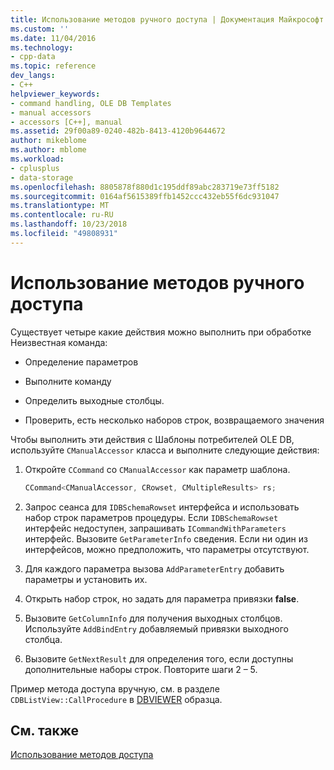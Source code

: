 ```yaml
---
title: Использование методов ручного доступа | Документация Майкрософт
ms.custom: ''
ms.date: 11/04/2016
ms.technology:
- cpp-data
ms.topic: reference
dev_langs:
- C++
helpviewer_keywords:
- command handling, OLE DB Templates
- manual accessors
- accessors [C++], manual
ms.assetid: 29f00a89-0240-482b-8413-4120b9644672
author: mikeblome
ms.author: mblome
ms.workload:
- cplusplus
- data-storage
ms.openlocfilehash: 8805878f880d1c195ddf89abc283719e73ff5182
ms.sourcegitcommit: 0164af5615389ffb1452ccc432eb55f6dc931047
ms.translationtype: MT
ms.contentlocale: ru-RU
ms.lasthandoff: 10/23/2018
ms.locfileid: "49808931"
---
```

# <a name="using-manual-accessors"></a>Использование методов ручного доступа

Существует четыре какие действия можно выполнить при обработке Неизвестная команда:  
  
- Определение параметров  
  
- Выполните команду  
  
- Определить выходные столбцы.  
  
- Проверить, есть несколько наборов строк, возвращаемого значения  
  
Чтобы выполнить эти действия с Шаблоны потребителей OLE DB, используйте `CManualAccessor` класса и выполните следующие действия:  
  
1. Откройте `CCommand` со `CManualAccessor` как параметр шаблона.  
  
    ```cpp  
    CCommand<CManualAccessor, CRowset, CMultipleResults> rs;  
    ```  
  
1. Запрос сеанса для `IDBSchemaRowset` интерфейса и использовать набор строк параметров процедуры. Если `IDBSchemaRowset` интерфейс недоступен, запрашивать `ICommandWithParameters` интерфейс. Вызовите `GetParameterInfo` сведения. Если ни один из интерфейсов, можно предположить, что параметры отсутствуют.  
  
1. Для каждого параметра вызова `AddParameterEntry` добавить параметры и установить их.  
  
1. Открыть набор строк, но задать для параметра привязки **false**.  
  
1. Вызовите `GetColumnInfo` для получения выходных столбцов. Используйте `AddBindEntry` добавляемый привязки выходного столбца.  
  
1. Вызовите `GetNextResult` для определения того, если доступны дополнительные наборы строк. Повторите шаги 2 – 5.  
  
Пример метода доступа вручную, см. в разделе `CDBListView::CallProcedure` в [DBVIEWER](https://github.com/Microsoft/VCSamples) образца.  
  
## <a name="see-also"></a>См. также  

[Использование методов доступа](../../data/oledb/using-accessors.md)